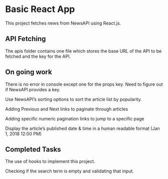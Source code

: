 # Basic React App

This project fetches news from NewsAPI using React.js. 

## API Fetching

The apis folder contains one file which stores the base URL of the API to be fetched and the key for the API.

## On going work

There is no error in console except one for the props key. Need to figure out if NewsAPI provides a key.

Use NewsAPI’s sorting options to sort the article list by popularity.

Adding Previous and Next links to paginate through articles

Adding specific numeric pagination links to jump to a specific page

Display the article’s published date & time in a human readable format (Jan 1, 2018 12:00 PM)

## Completed Tasks

The use of hooks to implement this project. 

Checking if the search term is empty and validating that input.
